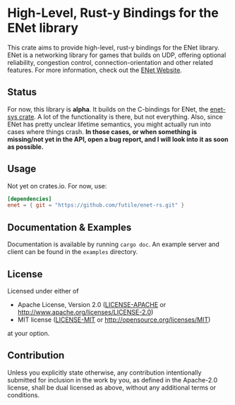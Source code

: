 # High-Level, Rust-y Bindings for the ENet library

This crate aims to provide high-level, rust-y bindings for the ENet library.
ENet is a networking library for games that builds on UDP,
offering optional reliability, congestion control, connection-orientation and
other related features. For more information, check out the
[ENet Website](http://enet.bespin.org).

## Status

For now, this library is **alpha**. It builds on the C-bindings for ENet,
the [enet-sys crate](https://github.com/ruabmbua/enet-sys). A lot of the
functionality is there, but not everything. Also, since ENet has
pretty unclear lifetime semantics, you might actually run into cases where
things crash. **In those cases, or when something is missing/not yet in the API,
open a bug report, and I will look into it as soon as possible.**

## Usage

Not yet on crates.io. For now, use:

```toml
[dependencies]
enet = { git = "https://github.com/futile/enet-rs.git" }
```

## Documentation & Examples

Documentation is available by running `cargo doc`. An example server and client
can be found in the `examples` directory.

## License

Licensed under either of

 * Apache License, Version 2.0
   ([LICENSE-APACHE](LICENSE-APACHE) or http://www.apache.org/licenses/LICENSE-2.0)
 * MIT license
   ([LICENSE-MIT](LICENSE-MIT) or http://opensource.org/licenses/MIT)

at your option.

## Contribution

Unless you explicitly state otherwise, any contribution intentionally submitted
for inclusion in the work by you, as defined in the Apache-2.0 license, shall be
dual licensed as above, without any additional terms or conditions.
